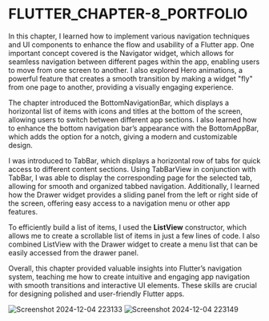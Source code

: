 # FLUTTER_CHAPTER-8_PORTFOLIO

In this chapter, I learned how to implement various navigation techniques and UI components to enhance the flow and usability of a Flutter app. One important concept covered is the Navigator widget, which allows for seamless navigation between different pages within the app, enabling users to move from one screen to another. I also explored Hero animations, a powerful feature that creates a smooth transition by making a widget "fly" from one page to another, providing a visually engaging experience.

The chapter introduced the BottomNavigationBar, which displays a horizontal list of items with icons and titles at the bottom of the screen, allowing users to switch between different app sections. I also learned how to enhance the bottom navigation bar’s appearance with the BottomAppBar, which adds the option for a notch, giving a modern and customizable design.

I was introduced to TabBar, which displays a horizontal row of tabs for quick access to different content sections. Using TabBarView in conjunction with TabBar, I was able to display the corresponding page for the selected tab, allowing for smooth and organized tabbed navigation. Additionally, I learned how the Drawer widget provides a sliding panel from the left or right side of the screen, offering easy access to a navigation menu or other app features.

To efficiently build a list of items, I used the **ListView** constructor, which allows me to create a scrollable list of items in just a few lines of code. I also combined ListView with the Drawer widget to create a menu list that can be easily accessed from the drawer panel.

Overall, this chapter provided valuable insights into Flutter’s navigation system, teaching me how to create intuitive and engaging app navigation with smooth transitions and interactive UI elements. These skills are crucial for designing polished and user-friendly Flutter apps.

![Screenshot 2024-12-04 223133](https://github.com/user-attachments/assets/8198a3f3-9f96-4b3f-ba3c-741bfa5ae72e)
![Screenshot 2024-12-04 223149](https://github.com/user-attachments/assets/26049bd7-929f-46bf-8c40-235ded86a526)
